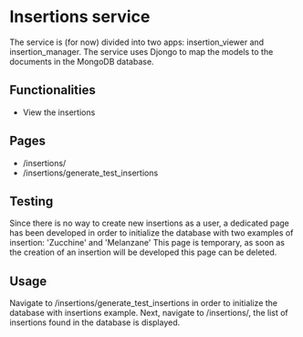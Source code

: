 # Insertions service

The service is (for now) divided into two apps: insertion_viewer and insertion_manager.
The service uses Djongo to map the models to the documents in the MongoDB database.

## Functionalities
- View the insertions

## Pages
- /insertions/ 
- /insertions/generate_test_insertions

## Testing
Since there is no way to create new insertions as a user, a dedicated page has been developed in order to initialize the database with two examples of insertion: 'Zucchine' and 'Melanzane'
This page is temporary, as soon as the creation of an insertion will be developed this page can be deleted.

## Usage
Navigate to /insertions/generate_test_insertions in order to initialize the database with insertions example.
Next, navigate to /insertions/, the list of insertions found in the database is displayed.